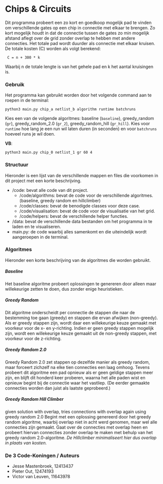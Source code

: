 # Chips & Circuits
Dit programma probeert een zo kort en goedkoop mogelijk pad te vinden om verschillende gates op een chip in connectie met elkaar te brengen. Zo kort mogelijk houdt in dat de connectie tussen de gates zo min mogelijk afstand aflegt over de grid zonder overlap te hebben met andere connecties. Het totale pad wordt duurder als connectie met elkaar kruisen. 
De totale kosten (C) worden als volgt berekend:
```
 C = n + 300 * k
```
Waarbij n de totale lengte is van het gehele pad en k het aantal kruisingen is. 

### Gebruik
Het programma kan gebruikt worden door het volgende command aan te roepen in de terminal: 
```  
python3 main.py chip_a netlist_b algorithm runtime batchruns
```
Kies een van de volgende algoritmes: baseline (`baseline`), greedy_random (`gr`), greedy_random_2.0 (`gr_2`), greedy_random_hill (`gr_hill`).
Kies voor `runtime` hoe lang je een run wil laten duren (in seconden) en voor `batchruns` hoeveel runs je wil doen.

**VB**:
```  
python3 main.py chip_0 netlist_1 gr 60 4
``` 

### Structuur

Hieronder is een lijst van de verschillende mappen en files die voorkomen in dit project met een korte beschrijving.

* /code: bevat alle code van dit project.
  * /code/algorithms: bevat de code voor de verschillende algoritmes. (baseline, greedy random en hillclimber)
  * /code/classes: bevat de benodigde classes voor deze case.
  * /code/visualisation: bevat de code voor de visualisatie van het grid.
  * /code/helpers: bevat de verschillende helper functies.
* /data: bevat de verschillende data bestanden om het programma in te laden en te visualiseren.
* main.py: de code waarbij alles samenkomt en die uiteindelijk wordt aangeroepen in de terminal. 

### Algoritmes

Hieronder een korte beschrijving van de algoritmes die worden gebruikt.
##### Baseline
Het baseline algoritme probeert oplossingen te genereren door alleen maar willekeurige zetten te doen, dus zonder enige heuristieken.

##### Greedy Random
Dit algoritme onderscheidt per connectie de stappen die naar de bestemming toe gaan (greedy) en stappen die ervan afwijken (non-greedy). Als er greedy stappen zijn, wordt daar een willekeurige keuze gemaakt met voorkeur voor de x- en y-richting. Indien er geen greedy stappen mogelijk zijn, wordt een willekeurige keuze gemaakt uit de non-greedy stappen, met voorkeur voor de z-richting.

##### Greedy Random 2.0
Greedy Random 2.0 zet stappen op dezelfde manier als greedy random, maar forceert zichzelf na elke tien connecties een laag omhoog.
Tevens probeert dit algoritme een pad opnieuw als er geen geldige stappen meer zijn, en blijft dit honderd keer proberen, waarna het alle paden wist en opnieuw begint bij de connectie waar het vastliep. (De eerder gemaakte connecties worden dan juist als laatste geprobeerd.)

##### Greedy Random Hill Climber
given solution with overlap, tries connections with overlap again using greedy random 2.0
Begint met een oplossing genereerd door het greedy random algoritme, waarbij overlap niet in acht werd genomen, maar wel alle connecties zijn gemaakt. 
Gaat over de connecties met overlap heen en probeert hiervan connecties zonder overlap te maken met behulp van het greedy random 2.0-algoritme. 
_De Hillclimber minimaliseert hier dus overlap in plaats van kosten._

### De 3 Code-Koningen / Auteurs
- Jesse Mastenbroek, 12413437
- Pieter Out, 12474193
- Victor van Leuven, 11643978
